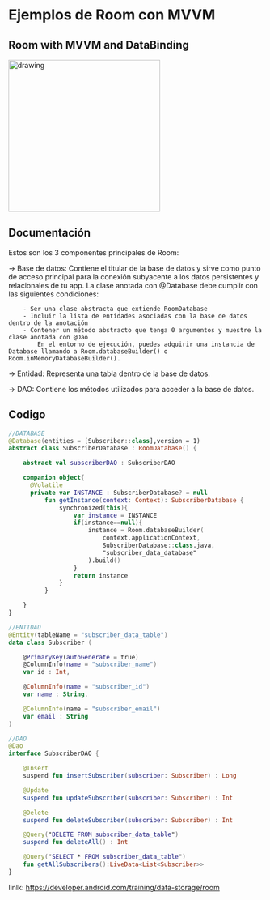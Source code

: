 # Ejemplos de Room con MVVM

## Room with MVVM and DataBinding
<img src="RoomDemo/1.gif" alt="drawing" width="300"/>

## Documentación
Estos son los 3 componentes principales de Room:

 -> Base de datos: Contiene el titular de la base de datos y sirve como punto de acceso principal para la conexión subyacente a los datos persistentes y relacionales de tu app.
    La clase anotada con @Database debe cumplir con las siguientes condiciones:

        - Ser una clase abstracta que extiende RoomDatabase
        - Incluir la lista de entidades asociadas con la base de datos dentro de la anotación
        - Contener un método abstracto que tenga 0 argumentos y muestre la clase anotada con @Dao
            En el entorno de ejecución, puedes adquirir una instancia de Database llamando a Room.databaseBuilder() o Room.inMemoryDatabaseBuilder().

-> Entidad: Representa una tabla dentro de la base de datos.

-> DAO: Contiene los métodos utilizados para acceder a la base de datos.

## Codigo
```kotlin
//DATABASE
@Database(entities = [Subscriber::class],version = 1)
abstract class SubscriberDatabase : RoomDatabase() {

    abstract val subscriberDAO : SubscriberDAO

    companion object{
      @Volatile
      private var INSTANCE : SubscriberDatabase? = null
          fun getInstance(context: Context): SubscriberDatabase {
              synchronized(this){
                  var instance = INSTANCE
                  if(instance==null){
                      instance = Room.databaseBuilder(
                          context.applicationContext,
                          SubscriberDatabase::class.java,
                          "subscriber_data_database"
                      ).build()
                  }
                  return instance
              }
          }

    }
}
```

```kotlin
//ENTIDAD
@Entity(tableName = "subscriber_data_table")
data class Subscriber (

    @PrimaryKey(autoGenerate = true)
    @ColumnInfo(name = "subscriber_name")
    var id : Int,

    @ColumnInfo(name = "subscriber_id")
    var name : String,

    @ColumnInfo(name = "subscriber_email")
    var email : String
)
```

```kotlin
//DAO
@Dao
interface SubscriberDAO {

    @Insert
    suspend fun insertSubscriber(subscriber: Subscriber) : Long

    @Update
    suspend fun updateSubscriber(subscriber: Subscriber) : Int

    @Delete
    suspend fun deleteSubscriber(subscriber: Subscriber) : Int

    @Query("DELETE FROM subscriber_data_table")
    suspend fun deleteAll() : Int

    @Query("SELECT * FROM subscriber_data_table")
    fun getAllSubscribers():LiveData<List<Subscriber>>
}
```

linlk: https://developer.android.com/training/data-storage/room


